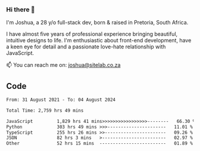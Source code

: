 ### Hi there 👋

I'm Joshua, a 28 y/o full-stack dev, born & raised in Pretoria, South Africa. 

I have almost five years of professional experience bringing beautiful, intuitive designs to life. I'm enthusiastic about front-end development, have a keen eye for detail and a passionate love-hate relationship with JavaScript.

📫 You can reach me on: joshua@sitelab.co.za

## **Code**

<!--START_SECTION:waka-->

```txt
From: 31 August 2021 - To: 04 August 2024

Total Time: 2,759 hrs 49 mins

JavaScript         1,829 hrs 41 mins>>>>>>>>>>>>>>>>>--------   66.30 %
Python             303 hrs 49 mins >>>----------------------   11.01 %
TypeScript         255 hrs 26 mins >>-----------------------   09.26 %
JSON               82 hrs 3 mins   >------------------------   02.97 %
Other              52 hrs 15 mins  -------------------------   01.89 %
```

<!--END_SECTION:waka-->
